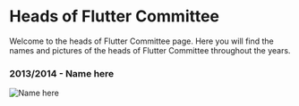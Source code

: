 # Heads of Flutter Committee

Welcome to the heads of Flutter Committee page. Here you will find the names and pictures of the heads of Flutter Committee throughout the years.

### 2013/2014 - Name here

![Name here](images/name_here.jpg)